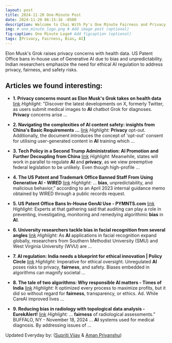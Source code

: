 ```yaml
---
layout: post
title: 2024-11-20 One-Minute Post
date: 2024-11-20 06:15:16 -0500
description: Welcome to Chai With Py's One Minute Fairness and Privacy, which aims to provide you the current happenings in the world of Fairness, Privacy, and AI.
img: # one_minute_logo.png # Add image post (optional)
fig-caption: One Minute Logo# Add figcaption (optional)
tags: [Privacy, Fairness, Bias, AI]
---
```


Elon Musk's Grok raises privacy concerns with health data. US Patent Office bans in-house use of Generative AI due to bias and unpredictability. Indian researchers emphasize the need for ethical AI regulation to address privacy, fairness, and safety risks.

## Articles we found interesting:

- **1. <b>Privacy</b> concerns mount as Elon Musk&#39;s Grok takes on health data** [link](https://www.beckershospitalreview.com/disruptors/privacy-concerns-mount-as-elon-musks-grok-takes-on-health-data.html)
_Highlight:_ &quot;Discover the latest developments on X, formerly Twitter, as users submit medical images to <b>AI</b> chatbot Grok for diagnoses. <b>Privacy</b> concerns arise&nbsp;...

- **2. Navigating the complexities of <b>AI</b> content safety: insights from China&#39;s Basic Requirements ...** [link](https://www.taylorwessing.com/en/insights-and-events/insights/2024/11/navigating-the-complexities-of-ai-content-safety)
_Highlight:_ <b>Privacy</b> opt-out. Additionally, the document introduces the concept of &#39;opt-out&#39; consent for utilising user-generated content in <b>AI</b> training which&nbsp;...

- **3. Tech Policy in a Second Trump Administration: <b>AI</b> Promotion and Further Decoupling from China** [link](https://www.insideglobaltech.com/2024/11/19/tech-policy-in-a-second-trump-administration-ai-promotion-and-further-decoupling-from-china/)
_Highlight:_ Meanwhile, states will work in parallel to regulate <b>AI</b> and <b>privacy</b>, as we view preemptive federal legislation to be unlikely. Even though high-profile&nbsp;...

- **4. The US Patent and Trademark Office Banned Staff From Using Generative <b>AI</b> - WIRED** [link](https://www.wired.com/story/us-patent-trademark-office-internally-banned-generative-ai/)
_Highlight:_ ... <b>bias</b>, unpredictability, and malicious behavior,” according to an April 2023 internal guidance memo obtained by WIRED through a public records request.

- **5. US Patent Office Bans In-House GenAI Use - PYMNTS.com** [link](https://www.pymnts.com/artificial-intelligence-2/2024/us-patent-office-bans-in-house-genai-use/)
_Highlight:_ Experts at that gathering said that auditing can play a role in preventing, investigating, monitoring and remedying algorithmic <b>bias</b> in <b>AI</b>.

- **6. University researchers tackle <b>bias</b> in facial recognition from several angles** [link](https://www.biometricupdate.com/202411/university-researchers-tackle-bias-in-facial-recognition-from-several-angles)
_Highlight:_ As <b>AI</b> applications in facial recognition expand globally, researchers from Southern Methodist University (SMU) and West Virginia University (WVU) are&nbsp;...

- **7. <b>AI</b> regulation: India needs a blueprint for ethical innovation | Policy Circle** [link](https://www.policycircle.org/policy/roadmap-for-ai-regulation-in-india/)
_Highlight:_ Imperative for ethical oversight. Unregulated <b>AI</b> poses risks to privacy, <b>fairness</b>, and safety. Biases embedded in algorithms can magnify societal&nbsp;...

- **8. The tale of two algorithms: Why responsible <b>AI</b> matters - Times of India** [link](https://timesofindia.indiatimes.com/blogs/ai-musings/the-tale-of-two-algorithms-why-responsible-ai-matters/)
_Highlight:_ It optimized every process to maximize profits, but it did so without regard for <b>fairness</b>, transparency, or ethics. Ad. While CareAI improved lives&nbsp;...

- **9. Reducing bias in radiology with topological data analysis - EurekAlert!** [link](https://www.eurekalert.org/news-releases/1065205)
_Highlight:_ ... <b>fairness</b> of radiological assessments.” BUFFALO, NY - November 18, 2024 ... <b>AI</b> systems used for medical diagnosis. By addressing issues of&nbsp;...


Updated Everyday by: (<a href="https://supritivijay.github.io/">Supriti Vijay</a> & <a href="https://amanpriyanshu.github.io/">Aman Priyanshu</a>)
